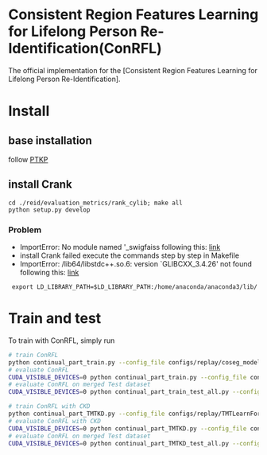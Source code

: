 # Consistent Region Features Learning for Lifelong Person Re-Identification(ConRFL)
The official implementation for the [Consistent Region Features Learning for Lifelong Person Re-Identification].

# Install 
## base installation
follow [PTKP](https://github.com/g3956/PTKP)
## install Crank
```
cd ./reid/evaluation_metrics/rank_cylib; make all
python setup.py develop

```
### Problem
- ImportError: No module named '_swigfaiss
following this: [link](https://github.com/facebookresearch/faiss/issues/821)
- install Crank failed
execute the commands step by step in Makefile
- ImportError: /lib64/libstdc++.so.6: version `GLIBCXX_3.4.26' not found
following this: [link](https://github.com/AllenDowney/ThinkStats2/issues/92)
```angular2html
 export LD_LIBRARY_PATH=$LD_LIBRARY_PATH:/home/anaconda/anaconda3/lib/
```
# Train and test

To train with ConRFL, simply run
```bash
# train ConRFL
python continual_part_train.py --config_file configs/replay/coseg_model.yaml
# evaluate ConRFL
CUDA_VISIBLE_DEVICES=0 python continual_part_train.py --config_file configs/replay/coseg_model.yaml --evaluate;
# evaluate ConRFL on merged Test dataset
CUDA_VISIBLE_DEVICES=0 python continual_part_train_test_all.py --config_file configs/replay/coseg_model.yaml;

# train ConRFL with CKD
python continual_part_TMTKD.py --config_file configs/replay/TMTLearnForgetKD_kd_P_no_assignmodel.yaml
# evaluate ConRFL with CKD
CUDA_VISIBLE_DEVICES=0 python continual_part_TMTKD.py --config_file configs/replay/TMTLearnForgetKD_kd_P_no_assignmodel.yaml --evaluate;
# evaluate ConRFL on merged Test dataset
CUDA_VISIBLE_DEVICES=0 python continual_part_TMTKD_test_all.py --config_file configs/replay/TMTLearnForgetKD_kd_P_no_assignmodel.yaml;
```
